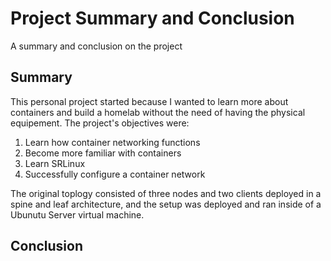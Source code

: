 # Project Summary and Conclusion #
A summary and conclusion on the project

## Summary ##
This personal project started because I wanted to learn more about containers and build a homelab without the need of having the physical equipement. The project's objectives were: 
1) Learn how container networking functions
2) Become more familiar with containers
3) Learn SRLinux
4) Successfully configure a container network

The original toplogy consisted of three nodes and two clients deployed in a spine and leaf architecture, and the setup was deployed and ran inside of a Ubunutu Server virtual machine.

## Conclusion ##
